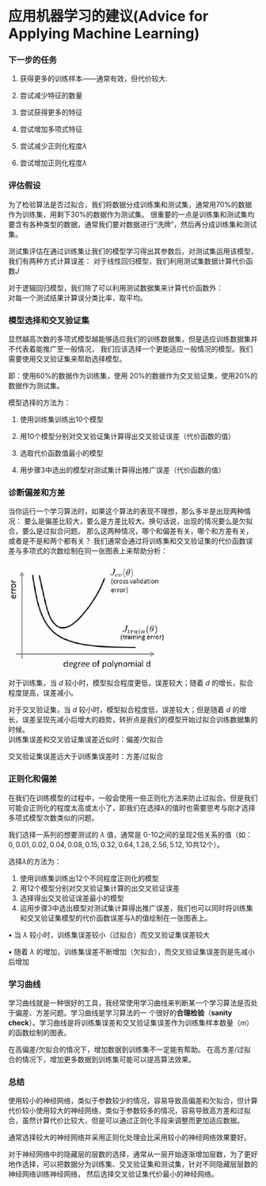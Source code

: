 # 应用机器学习的建议(Advice for Applying Machine Learning)
### 下一步的任务
1. 获得更多的训练样本——通常有效，但代价较大.

2. 尝试减少特征的数量

3. 尝试获得更多的特征

4. 尝试增加多项式特征

5. 尝试减少正则化程度$\lambda$

6. 尝试增加正则化程度$\lambda$

### 评估假设
为了检验算法是否过拟合，我们将数据分成训练集和测试集，通常用70%的数据作为训练集，用剩下30%的数据作为测试集。
很重要的一点是训练集和测试集均要含有各种类型的数据，通常我们要对数据进行“洗牌”，然后再分成训练集和测试集。

测试集评估在通过训练集让我们的模型学习得出其参数后，对测试集运用该模型，我们有两种方式计算误差：
对于线性回归模型，我们利用测试集数据计算代价函数$J$

对于逻辑回归模型，我们除了可以利用测试数据集来计算代价函数外：  
对每一个测试结果计算误分类比率，取平均。

### 模型选择和交叉验证集
显然越高次数的多项式模型越能够适应我们的训练数据集，但是适应训练数据集并不代表着能推广至一般情况，
我们应该选择一个更能适应一般情况的模型。我们需要使用交叉验证集来帮助选择模型。

即：使用60%的数据作为训练集，使用 20%的数据作为交叉验证集，使用20%的数据作为测试集。
  
模型选择的方法为：

1. 使用训练集训练出10个模型

2. 用10个模型分别对交叉验证集计算得出交叉验证误差（代价函数的值）

3. 选取代价函数值最小的模型

4. 用步骤3中选出的模型对测试集计算得出推广误差（代价函数的值）  

### 诊断偏差和方差
当你运行一个学习算法时，如果这个算法的表现不理想，那么多半是出现两种情况：
要么是偏差比较大，要么是方差比较大。换句话说，出现的情况要么是欠拟合，要么是过拟合问题。
那么这两种情况，哪个和偏差有关，哪个和方差有关，或者是不是和两个都有关？
我们通常会通过将训练集和交叉验证集的代价函数误差与多项式的次数绘制在同一张图表上来帮助分析：  
  
 ![image](image/偏差和误差.png)

对于训练集，当 $d$ 较小时，模型拟合程度更低，误差较大；随着 $d$ 的增长，拟合程度提高，误差减小。

对于交叉验证集，当 $d$ 较小时，模型拟合程度低，误差较大；但是随着 $d$ 的增长，误差呈现先减小后增大的趋势，转折点是我们的模型开始过拟合训练数据集的时候。  
训练集误差和交叉验证集误差近似时：偏差/欠拟合

交叉验证集误差远大于训练集误差时：方差/过拟合

### 正则化和偏差
在我们在训练模型的过程中，一般会使用一些正则化方法来防止过拟合。但是我们可能会正则化的程度太高或太小了，即我们在选择λ的值时也需要思考与刚才选择多项式模型次数类似的问题。

  
我们选择一系列的想要测试的 $\lambda$ 值，通常是 0-10之间的呈现2倍关系的值（如：$0,0.01,0.02,0.04,0.08,0.15,0.32,0.64,1.28,2.56,5.12,10$共12个）。  

选择$\lambda$的方法为：  


1. 使用训练集训练出12个不同程度正则化的模型
2. 用12个模型分别对交叉验证集计算的出交叉验证误差
3. 选择得出交叉验证误差最小的模型
4. 运用步骤3中选出模型对测试集计算得出推广误差，我们也可以同时将训练集和交叉验证集模型的代价函数误差与λ的值绘制在一张图表上。

• 当 $\lambda$ 较小时，训练集误差较小（过拟合）而交叉验证集误差较大

• 随着 $\lambda$ 的增加，训练集误差不断增加（欠拟合），而交叉验证集误差则是先减小后增加  
### 学习曲线
学习曲线就是一种很好的工具，我经常使用学习曲线来判断某一个学习算法是否处于偏差、方差问题。学习曲线是学习算法的一
个很好的**合理检验**（**sanity check**）。学习曲线是将训练集误差和交叉验证集误差作为训练集样本数量（$m$）的函数绘制的图表。


在高偏差/欠拟合的情况下，增加数据到训练集不一定能有帮助。
在高方差/过拟合的情况下，增加更多数据到训练集可能可以提高算法效果。

### 总结
使用较小的神经网络，类似于参数较少的情况，容易导致高偏差和欠拟合，但计算代价较小使用较大的神经网络，类似于参数较多的情况，容易导致高方差和过拟合，虽然计算代价比较大，但是可以通过正则化手段来调整而更加适应数据。

通常选择较大的神经网络并采用正则化处理会比采用较小的神经网络效果要好。

对于神经网络中的隐藏层的层数的选择，通常从一层开始逐渐增加层数，为了更好地作选择，可以把数据分为训练集、交叉验证集和测试集，针对不同隐藏层层数的神经网络训练神经网络，
然后选择交叉验证集代价最小的神经网络。
